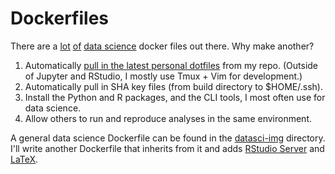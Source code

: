 # Dockerfiles

There are a [lot](https://hub.docker.com/r/publicisworldwide/data-science-python/) [of](https://hub.docker.com/r/datascienceworkshops/data-science-at-the-command-line/~/dockerfile/) [data science](https://hub.docker.com/r/jupyter/datascience-notebook/) docker files out there. Why make another?

1. Automatically [pull in the latest personal dotfiles](https://github.com/vkostyuk/config-files) from my repo. (Outside of Jupyter and RStudio, I mostly use Tmux + Vim for development.)
2. Automatically pull in SHA key files (from build directory to $HOME/.ssh).
3. Install the Python and R packages, and the CLI tools, I most often use for data science.
4. Allow others to run and reproduce analyses in the same environment.

A general data science Dockerfile can be found in the [datasci-img](https://github.com/vkostyuk/Dockerfiles/tree/master/datasci-img) directory. I'll write another Dockerfile that inherits from it and adds [RStudio Server](https://www.rstudio.com/products/rstudio/download-server/) and [LaTeX](https://github.com/yihui/tinytex/).
